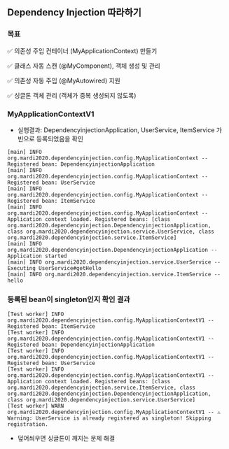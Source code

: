## Dependency Injection 따라하기

### 목표
✅ 의존성 주입 컨테이너 (MyApplicationContext) 만들기

✅ 클래스 자동 스캔 (@MyComponent), 객체 생성 및 관리

✅ 의존성 자동 주입 (@MyAutowired) 지원

✅ 싱글톤 객체 관리 (객체가 중복 생성되지 않도록)

### MyApplicationContextV1

- 실행결과: DependencyinjectionApplication, UserService, ItemService 가 빈으로 등록되었음을 확인
```text
[main] INFO org.mardi2020.dependencyinjection.config.MyApplicationContext -- Registered bean: DependencyinjectionApplication
[main] INFO org.mardi2020.dependencyinjection.config.MyApplicationContext -- Registered bean: UserService
[main] INFO org.mardi2020.dependencyinjection.config.MyApplicationContext -- Registered bean: ItemService
[main] INFO org.mardi2020.dependencyinjection.config.MyApplicationContext -- Application context loaded. Registered beans: [class org.mardi2020.dependencyinjection.DependencyinjectionApplication, class org.mardi2020.dependencyinjection.service.UserService, class org.mardi2020.dependencyinjection.service.ItemService]
[main] INFO org.mardi2020.dependencyinjection.DependencyinjectionApplication -- Application started
[main] INFO org.mardi2020.dependencyinjection.service.UserService -- Executing UserService#getHello
[main] INFO org.mardi2020.dependencyinjection.service.ItemService -- hello
```

### 등록된 bean이 singleton인지 확인 결과
```text
[Test worker] INFO org.mardi2020.dependencyinjection.config.MyApplicationContextV1 -- Registered bean: ItemService
[Test worker] INFO org.mardi2020.dependencyinjection.config.MyApplicationContextV1 -- Registered bean: DependencyinjectionApplication
[Test worker] INFO org.mardi2020.dependencyinjection.config.MyApplicationContextV1 -- Registered bean: UserService
[Test worker] INFO org.mardi2020.dependencyinjection.config.MyApplicationContextV1 -- Application context loaded. Registered beans: [class org.mardi2020.dependencyinjection.service.ItemService, class org.mardi2020.dependencyinjection.DependencyinjectionApplication, class org.mardi2020.dependencyinjection.service.UserService]
[Test worker] WARN org.mardi2020.dependencyinjection.config.MyApplicationContextV1 -- ⚠️ Warning: UserService is already registered as singleton! Skipping registration.
```
- 덮어씌우면 싱글톤이 깨지는 문제 해결